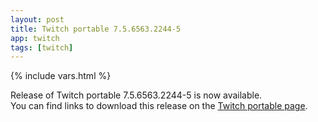 ```yaml
---
layout: post
title: Twitch portable 7.5.6563.2244-5
app: twitch
tags: [twitch]
---
```

{% include vars.html %}

Release of Twitch portable 7.5.6563.2244-5 is now available.<br />
You can find links to download this release on the [Twitch portable page](/app/twitch-portable).
